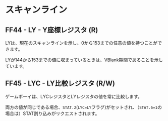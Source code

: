 # スキャンライン

## FF44 - LY - Y座標レジスタ (R)

LYは、現在のスキャンラインを示し、0から153までの任意の値を持つことができます。

LYが144から153までの値に収まっているときは、VBlank期間であることを示しています。

## FF45 - LYC - LY比較レジスタ (R/W)

ゲームボーイは、LYCレジスタとLYレジスタの値を常に比較します。

両方の値が同じである場合、`STAT.2`(`LYC=LY`フラグ)がセットされ、（`STAT.6=1`の場合は）STAT割り込みがリクエストされます。
